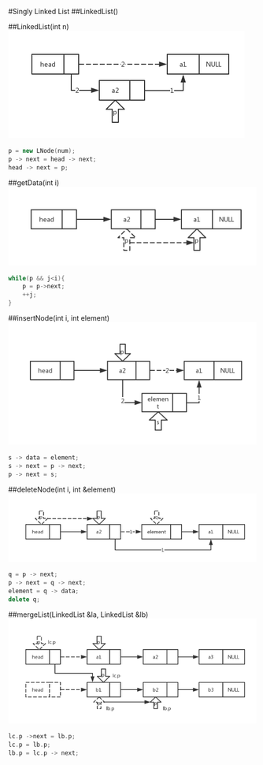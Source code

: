 #Singly Linked List
##LinkedList()

##LinkedList(int n)
![image](image/LinkList.png)

```c++
p = new LNode(num);
p -> next = head -> next;
head -> next = p;
```
##getData(int i)
![image](image/getData.png)

```c++
while(p && j<i){
	p = p->next;
	++j;
}
```
##insertNode(int i, int element)
![image](image/insertNode.png)

```c++
s -> data = element;
s -> next = p -> next;
p -> next = s;
```
##deleteNode(int i, int &element)
![image](image/deleteNode.png)

```c++
q = p -> next;
p -> next = q -> next;
element = q -> data;
delete q;
```
##mergeList(LinkedList &la, LinkedList &lb)
![image](image/mergeList.png)

```c++
lc.p ->next = lb.p;
lc.p = lb.p;
lb.p = lc.p -> next;
```